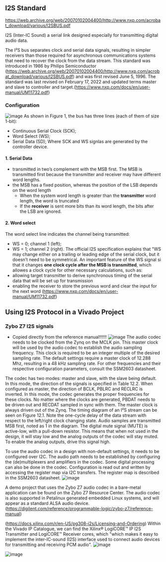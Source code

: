 ## I2S Standard
https://web.archive.org/web/20070102004400/http://www.nxp.com/acrobat_download/various/I2SBUS.pdf

I2S (Inter-IC Sound) a serial link designed especially for transmitting digital audio data.

The I²S bus separates clock and serial data signals, resulting in simpler receivers than those required for asynchronous communications systems that need to recover the clock from the data stream.
This standard was introduced in 1986 by Philips Semiconductor (https://web.archive.org/web/20070102004400/http://www.nxp.com/acrobat_download/various/I2SBUS.pdf) and was first revised June 5, 1996. The standard was last revised on February 17, 2022 and updated terms master and slave to controller and target.(https://www.nxp.com/docs/en/user-manual/UM11732.pdf)

### Configuration
![image](https://github.com/alex-florescu/CS351/assets/97969710/47f02d17-1b90-483f-b219-c7a122778682)
As shown in Figure 1, the bus has three lines (each of them of size 1-bit):
- Continuous Serial Clock (SCK);
- Word Select (WS);
- Serial Data (SD);
Where SCK and WS signlas are generated by the controller device.

#### 1. Serial Data
- transmitted in two’s complement with the MSB first. The MSB is transmitted first because the transmitter and receiver may have different word lengths.
- the MSB has a fixed position, whereas the position of the LSB depends on the word length
  - When the system word length is greater than the **transmitter** word length, the word is truncated
  - If the **receiver** is sent more bits than its word length, the bits after the LSB are ignored.
 
#### 2. Word select
The word select line indicates the channel being transmitted:
- WS = 0; channel 1 (left);
- WS = 1; channel 2 (right).
The official I2S specification explains that "WS may change either on a trailing or leading edge of the serial clock, but it doesn’t need to be symmetrical.
An important feature of the WS signal si that it changes **one clock cycle after the MSB is transmitted**, which allowes a clock cycle for other necessary calculations, such as:
- allowing target transmitter to derive synchronous timing of the serial data that will be set up for transmission
- enabling the receiver to store the previous word and clear the input for the next word
(https://www.nxp.com/docs/en/user-manual/UM11732.pdf)


## Using I2S Protocol in a Vivado Project

### Zybo Z7 I2S signals
* Copied directly from the reference manual!!!!!!
![image](https://github.com/alex-florescu/CS351/assets/97969710/fec3a1f6-154f-4554-b0b2-382059f34d48)
The audio codec needs to be clocked from the Zynq on the MCLK pin. This master clock will be used by the audio codec to establish the audio sampling frequency. This clock is required to be an integer multiple of the desired sampling rate. The default settings require a master clock of 12.288 Mhz, resulting in a 48 kHz sampling rate. For other frequencies and their respective configuration parameters, consult the SSM2603 datasheet.

The codec has two modes: master and slave, with the slave being default. In this mode, the direction of the signals is specified in Table 12.2. When configured as master, the direction of BCLK, PBLRC and RECLRC is inverted. In this mode, the codec generates the proper frequencies for these clocks. No matter where the clocks are generated, PBDAT needs to be driven out and RECDAT sampled in sync with them. The master clock is always driven out of the Zynq. The timing diagram of an I²S stream can be seen on Figure 12.1. Note the one-cycle delay of the data stream with respect to the left/right clock changing state. Audio samples are transmitted MSB first, noted as 1 in the diagram.
The digital mute signal (MUTE) is active-low, with a pull-down resistor. This means that when not used in the design, it will stay low and the analog outputs of the codec will stay muted. To enable the analog outputs, drive this signal high.

To use the audio codec in a design with non-default settings, it needs to be configured over I2C. The audio path needs to be established by configuring the (de)multiplexers and amplifiers in the codec. Some digital processing can also be done in the codec. Configuration is read out and written by accessing the register map via I2C transfers. The register map is described in the SSM2603 datasheet.
![image](https://github.com/alex-florescu/CS351/assets/97969710/66f8a472-c360-4241-aa16-a4fdb96aebe8)

A demo project that uses the Zybo Z7 audio codec in a bare-metal application can be found on the Zybo Z7 Resource Center. The audio codec is also supported in Petalinux generated embedded Linux systems, and will appear as a standard ALSA audio device. (https://digilent.com/reference/programmable-logic/zybo-z7/reference-manual)


(https://docs.xilinx.com/r/en-US/pg308-i2s/Licensing-and-Ordering)
Within the Vivado IP Catalogue, we can find the Xilinx® LogiCORE™ IP I2S Transmitter and LogiCORE™ Receiver cores, which "which makes it easy to implement the inter-IC-sound (I2S) interface used to connect audio devices for transmitting and receiving PCM audio".
![image](https://github.com/alex-florescu/CS351/assets/97969710/584468a7-2673-4c39-bd14-4665e75002b1)

![image](https://github.com/alex-florescu/CS351/assets/97969710/5b21de8e-447e-4ef1-9e95-4b57452969b8)




